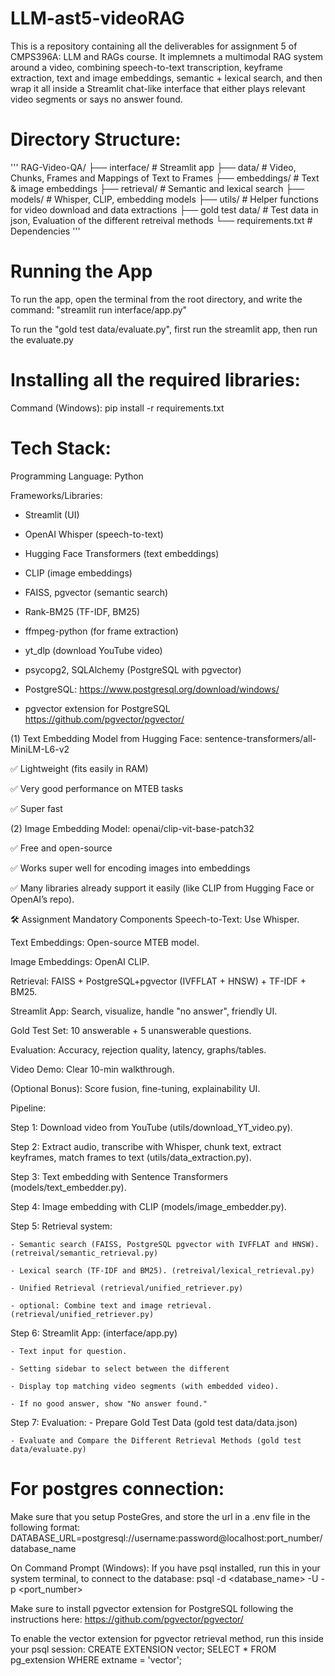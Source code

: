 # LLM-ast5-videoRAG
This is a repository containing all the deliverables for assignment 5 of CMPS396A: LLM and RAGs course. It implemnets a multimodal RAG system around a video, combining speech-to-text transcription, keyframe extraction, text and image embeddings, semantic + lexical search, and then wrap it all inside a Streamlit chat-like interface that either plays relevant video segments or says no answer found.

# Directory Structure:
'''
RAG-Video-QA/
├── interface/            # Streamlit app
├── data/                 # Video, Chunks, Frames and Mappings of Text to Frames
├── embeddings/           # Text & image embeddings
├── retrieval/            # Semantic and lexical search
├── models/               # Whisper, CLIP, embedding models
├── utils/                # Helper functions for video download and data extractions
├── gold test data/       # Test data in json, Evaluation of the different retreival methods
└── requirements.txt      # Dependencies
'''


# Running the App
To run the app, open the terminal from the root directory, 
and write the command: "streamlit run interface/app.py"

To run the "gold test data/evaluate.py", first run the streamlit app, then run the evaluate.py

# Installing all the required libraries:
Command (Windows): pip install -r requirements.txt

# Tech Stack:
Programming Language: Python

Frameworks/Libraries:

- Streamlit (UI)

- OpenAI Whisper (speech-to-text)

- Hugging Face Transformers (text embeddings)

- CLIP (image embeddings)

- FAISS, pgvector (semantic search)

- Rank-BM25 (TF-IDF, BM25)

- ffmpeg-python (for frame extraction)

- yt_dlp (download YouTube video)

- psycopg2, SQLAlchemy (PostgreSQL with pgvector)

- PostgreSQL: https://www.postgresql.org/download/windows/

- pgvector extension for PostgreSQL https://github.com/pgvector/pgvector/


(1) Text Embedding
Model from Hugging Face: sentence-transformers/all-MiniLM-L6-v2

✅ Lightweight (fits easily in RAM)

✅ Very good performance on MTEB tasks

✅ Super fast

(2) Image Embedding
Model: openai/clip-vit-base-patch32

✅ Free and open-source

✅ Works super well for encoding images into embeddings

✅ Many libraries already support it easily (like CLIP from Hugging Face or OpenAI’s repo).


🛠 Assignment Mandatory Components
Speech-to-Text: Use Whisper.

Text Embeddings: Open-source MTEB model.

Image Embeddings: OpenAI CLIP.

Retrieval: FAISS + PostgreSQL+pgvector (IVFFLAT + HNSW) + TF-IDF + BM25.

Streamlit App: Search, visualize, handle "no answer", friendly UI.

Gold Test Set: 10 answerable + 5 unanswerable questions.

Evaluation: Accuracy, rejection quality, latency, graphs/tables.

Video Demo: Clear 10-min walkthrough.

(Optional Bonus): Score fusion, fine-tuning, explainability UI.


Pipeline:

Step 1: Download video from YouTube (utils/download_YT_video.py).

Step 2: Extract audio, transcribe with Whisper, chunk text, extract keyframes, match frames to text (utils/data_extraction.py).

Step 3: Text embedding with Sentence Transformers (models/text_embedder.py).

Step 4: Image embedding with CLIP (models/image_embedder.py).

Step 5: Retrieval system:

    - Semantic search (FAISS, PostgreSQL pgvector with IVFFLAT and HNSW). (retreival/semantic_retrieval.py)

    - Lexical search (TF-IDF and BM25). (retreival/lexical_retrieval.py)
    
    - Unified Retrieval (retrieval/unified_retriever.py)

    - optional: Combine text and image retrieval. (retrieval/unified_retriever.py)

Step 6: Streamlit App: (interface/app.py)

    - Text input for question.

    - Setting sidebar to select between the different 

    - Display top matching video segments (with embedded video).

    - If no good answer, show "No answer found."

Step 7: Evaluation: 
    - Prepare Gold Test Data (gold test data/data.json)

    - Evaluate and Compare the Different Retrieval Methods (gold test data/evaluate.py)


# For postgres connection:

Make sure that you setup PosteGres, and store the url in a .env file in the following format:
    DATABASE_URL=postgresql://username:password@localhost:port_number/database_name

On Command Prompt (Windows):
If you have psql installed, run this in your system terminal, to connect to the database:
    psql -d <database_name> -U <username> -p <port_number>

Make sure to install pgvector extension for PostgreSQL following the instructions here:
https://github.com/pgvector/pgvector/

To enable the vector extension for pgvector retrieval method, run this inside your psql session:
    CREATE EXTENSION vector;
    SELECT * FROM pg_extension WHERE extname = 'vector';
